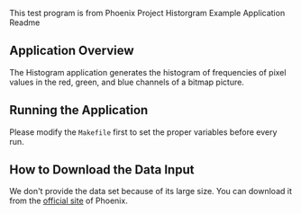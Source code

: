 This test program is from Phoenix Project
Historgram Example Application Readme

Application Overview
-----------------------

The Histogram application generates the histogram of frequencies of pixel values in the red, green, and blue channels of a bitmap picture.


Running the Application
--------------------------

Please modify the `Makefile` first to set the proper variables before every run.

How to Download the Data Input
------------------------------

We don't provide the data set because of its large size. You can download it from the [official site](http://mapreduce.stanford.edu/datafiles/histogram.tar.gz) of Phoenix.
